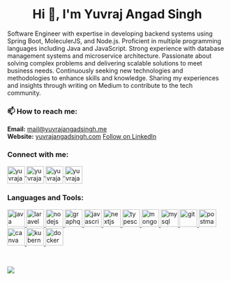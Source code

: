 <h1 align="center">
  Hi 👋, I'm Yuvraj Angad Singh
</h1>


<!--
    <h3 align="center">
      Software Engineer
    </h3>
    <p align="left">
      <img src="https://komarev.com/ghpvc/?username=yuvrajangadsingh&label=Profile%20views&color=0e75b6&style=flat" alt="yuvrajangadsingh" />
    </p>
    <p align="left">
      <a href="https://github.com/ryo-ma/github-profile-trophy">
        <img src="https://github-profile-trophy.vercel.app/?username=yuvrajangadsingh" alt="yuvrajangadsingh" />
      </a>
    </p>
    <p align="left">
      <a href="https://twitter.com/yuvrajangads" target="blank">
        <img src="https://img.shields.io/twitter/follow/yuvrajangads?logo=twitter&style=for-the-badge" alt="yuvrajangads" />
      </a>
    </p>
-->

<p align="left">
  Software Engineer with expertise in developing backend systems using Spring Boot, MoleculerJS, and Node.js.
  Proficient in multiple programming languages including Java and JavaScript. 
  Strong experience with database management systems and microservice architecture. 
  Passionate about solving complex problems and delivering scalable solutions to meet business needs. 
  Continuously seeking new technologies and methodologies to enhance skills and knowledge. 
  Sharing my experiences and insights through writing on Medium to contribute to the tech community.
</p>

<h3 align="left">📫 How to reach me:</h3>
<p align="left">
  <b>Email:</b> <a href="mailto:mail@yuvrajangadsingh.me">mail@yuvrajangadsingh.me</a><br/>
  <b>Website:</b> <a href="https://www.yuvrajangadsingh.com/" target="_blank">yuvrajangadsingh.com</a>
  <a class="libutton" href="https://www.linkedin.com/comm/mynetwork/discovery-see-all?usecase=PEOPLE_FOLLOWS&followMember=yuvrajangadsingh" target="_blank">Follow on LinkedIn</a>
</p>

<h3 align="left">Connect with me:</h3>
<p align="left">
  <a href="https://twitter.com/yuvrajangads" target="_blank">
    <img align="center" src="https://img.icons8.com/color/48/null/twitter--v1.png" alt="yuvrajangads" height="40" width="40" />
  </a>
  <a href="https://linkedin.com/in/yuvrajangadsingh" target="_blank">
    <img align="center" src="https://img.icons8.com/fluency/48/null/linkedin-circled.png" alt="yuvrajangadsingh" height="40" width="40" />
  </a>
  <a href="https://instagram.com/yuvrajangadsingh" target="_blank">
    <img align="center" src="https://img.icons8.com/3d-fluency/94/null/instagram-new.png" alt="yuvrajangadsingh" height="40" width="40" />
  </a>
  <a href="https://medium.com/@yuvrajangad.s/subscribe" target="_blank">
    <img align="center" src="https://img.icons8.com/ios-filled/50/null/medium-monogram--v1.png" alt="yuvrajangadsingh" height="40" width="40" />
  </a>
</p>

<h3 align="left">Languages and Tools:</h3>
<p align="left">
  <a href="https://www.java.com" target="_blank">
    <img src="https://img.icons8.com/fluency/48/null/java-coffee-cup-logo.png" alt="java" width="40" height="40" />
  </a>
  <a href="https://laravel.com/" target="_blank">
    <img src="https://img.icons8.com/external-tal-revivo-color-tal-revivo/24/null/external-laravel-is-a-free-open-source-php-web-framework-logo-color-tal-revivo.png" alt="laravel" width="40" height="40" />
  </a>
  <a href="https://nodejs.org" target="_blank">
    <img src="https://img.icons8.com/fluency/48/null/node-js.png" alt="nodejs" width="40" height="40" />
  </a>
  <a href="https://graphql.org" target="_blank">
    <img src="https://img.icons8.com/color/48/null/graphql.png" alt="graphql" width="40" height="40" />
  </a>
  <a href="https://developer.mozilla.org/en-US/docs/Web/JavaScript" target="_blank">
    <img src="https://img.icons8.com/color/48/null/javascript--v1.png" alt="javascript" width="40" height="40" />
  </a>
  <a href="https://nextjs.org/" target="_blank">
    <img src="https://img.icons8.com/color/48/null/nextjs.png" alt="nextjs" width="40" height="40" />
  </a>
  <a href="https://www.typescriptlang.org/" target="_blank">
    <img src="https://img.icons8.com/fluency/48/null/typescript--v1.png" alt="typescript" width="40" height="40" />
  </a>
  <a href="https://www.mongodb.com/" target="_blank">
    <img src="https://img.icons8.com/color/48/null/mongodb.png" alt="mongodb" width="40" height="40" />
  </a>
  <a href="https://www.mysql.com/" target="_blank">
    <img src="https://img.icons8.com/color/48/null/mysql-logo.png" alt="mysql" width="40" height="40" />
  </a>
  <a href="https://git-scm.com/" target="_blank">
    <img src="https://img.icons8.com/color/48/null/git.png" alt="git" width="40" height="40" />
  </a>
  <a href="https://postman.com" target="_blank">
    <img src="https://img.icons8.com/external-tal-revivo-color-tal-revivo/24/null/external-postman-is-the-only-complete-api-development-environment-logo-color-tal-revivo.png" alt="postman" width="40" height="40" />
  </a>
  <a href="https://www.canva.com/en_in/" target="_blank">
    <img src="https://img.icons8.com/fluency/48/null/canva.png" alt="canva" width="40" height="40" />
  </a>
  <a href="https://kubernetes.io/" target="_blank">
    <img src="https://img.icons8.com/color/48/null/kubernetes.png" alt="kubernetes" width="40" height="40" />
  </a>
  <a href="https://docker.com/" target="_blank">
    <img src="https://img.icons8.com/fluency/48/null/docker.png" alt="docker" width="40" height="40" />
  </a>
</p>

<br>
<p align="left">

![](https://komarev.com/ghpvc/?username=yuvrajangadsingh&label=PROFILE+VISITS&style=for-the-badge&color=blue)
</p>
<!--
<p>
  <img align="left" src="https://github-readme-stats.vercel.app/api/top-langs?username=yuvrajangadsingh&show_icons=true&locale=en&layout=compact" alt="yuvrajangadsingh" />
</p>
<p>
  <img align="center" src="https://github-readme-stats.vercel.app/api?username=yuvrajangadsingh&show_icons=true&locale=en" alt="yuvrajangadsingh" />
</p>
<p>
  <img align="center" src="https://github-readme-streak-stats.herokuapp.com/?user=yuvrajangadsingh&" alt="yuvrajangadsingh" />
</p>
-->
<!-- YUVRAJ ANGAD SINGH -->

